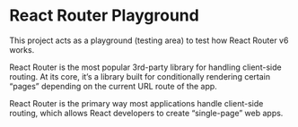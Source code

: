 # React Router Playground

This project acts as a playground (testing area) to test how React Router v6 works.

React Router is the most popular 3rd-party library for handling client-side routing. At its core, it’s a library built for conditionally rendering certain “pages” depending on the current URL route of the app.

React Router is the primary way most applications handle client-side routing, which allows React developers to create “single-page” web apps.

